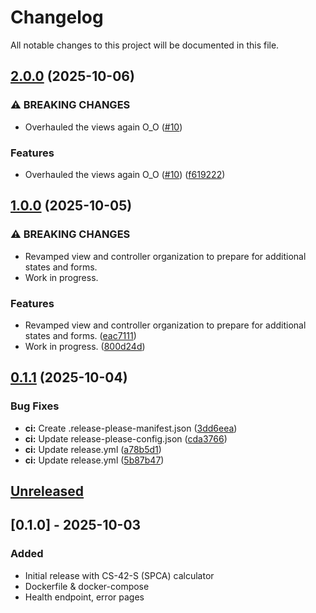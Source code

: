 # Changelog

All notable changes to this project will be documented in this file.

## [2.0.0](https://github.com/JJWren/FairShare/compare/fairshare-v1.0.0...fairshare-v2.0.0) (2025-10-06)


### ⚠ BREAKING CHANGES

* Overhauled the views again O_O ([#10](https://github.com/JJWren/FairShare/issues/10))

### Features

* Overhauled the views again O_O ([#10](https://github.com/JJWren/FairShare/issues/10)) ([f619222](https://github.com/JJWren/FairShare/commit/f619222eabad975695bccaf79ae7b4b7c0623104))

## [1.0.0](https://github.com/JJWren/FairShare/compare/fairshare-v0.1.1...fairshare-v1.0.0) (2025-10-05)


### ⚠ BREAKING CHANGES

* Revamped view and controller organization to prepare for additional states and forms.
* Work in progress.

### Features

* Revamped view and controller organization to prepare for additional states and forms. ([eac7111](https://github.com/JJWren/FairShare/commit/eac7111fc82742ac1ac7883cc8f17dd0e3863c15))
* Work in progress. ([800d24d](https://github.com/JJWren/FairShare/commit/800d24d48989c5e8cc724d2752ca85cf7e64754c))

## [0.1.1](https://github.com/JJWren/FairShare/compare/fairshare-v0.1.0...fairshare-v0.1.1) (2025-10-04)


### Bug Fixes

* **ci:** Create .release-please-manifest.json ([3dd6eea](https://github.com/JJWren/FairShare/commit/3dd6eea74701807641c5aadb5fdffd636ca8ff92))
* **ci:** Update release-please-config.json ([cda3766](https://github.com/JJWren/FairShare/commit/cda37665627238feaf6fcf40f8a4d9a547007a89))
* **ci:** Update release.yml ([a78b5d1](https://github.com/JJWren/FairShare/commit/a78b5d181272b3eca2536514a7099be93e4c4404))
* **ci:** Update release.yml ([5b87b47](https://github.com/JJWren/FairShare/commit/5b87b4785317407f48c95d2b0140513e29c44210))

## [Unreleased]

## [0.1.0] - 2025-10-03
### Added
- Initial release with CS-42-S (SPCA) calculator
- Dockerfile & docker-compose
- Health endpoint, error pages

[Unreleased]: https://github.com/JJWren/FairShare/compare/0.1.0...HEAD
